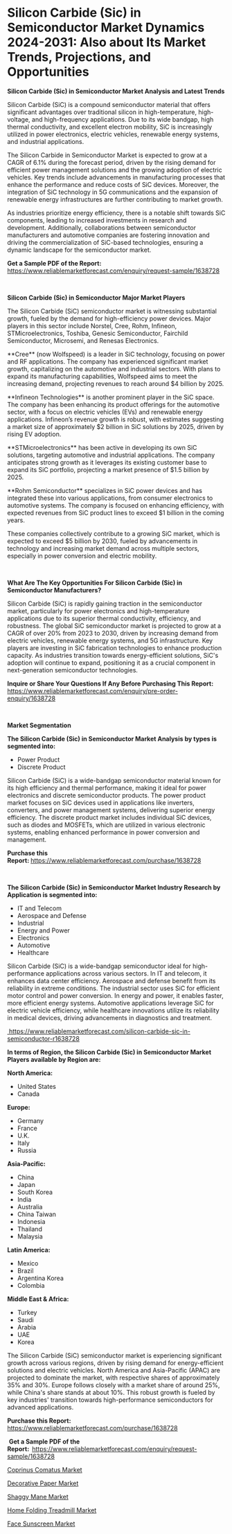 <p><h1>Silicon Carbide (Sic) in Semiconductor Market Dynamics 2024-2031: Also about Its Market Trends, Projections, and Opportunities</h1></p><p><strong>Silicon Carbide (Sic) in Semiconductor Market Analysis and Latest Trends</strong></p>
<p><p>Silicon Carbide (SiC) is a compound semiconductor material that offers significant advantages over traditional silicon in high-temperature, high-voltage, and high-frequency applications. Due to its wide bandgap, high thermal conductivity, and excellent electron mobility, SiC is increasingly utilized in power electronics, electric vehicles, renewable energy systems, and industrial applications. </p><p>The Silicon Carbide in Semiconductor Market is expected to grow at a CAGR of 6.1% during the forecast period, driven by the rising demand for efficient power management solutions and the growing adoption of electric vehicles. Key trends include advancements in manufacturing processes that enhance the performance and reduce costs of SiC devices. Moreover, the integration of SiC technology in 5G communications and the expansion of renewable energy infrastructures are further contributing to market growth. </p><p>As industries prioritize energy efficiency, there is a notable shift towards SiC components, leading to increased investments in research and development. Additionally, collaborations between semiconductor manufacturers and automotive companies are fostering innovation and driving the commercialization of SiC-based technologies, ensuring a dynamic landscape for the semiconductor market.</p></p>
<p><strong>Get a Sample PDF of the Report:&nbsp;</strong> <a href="https://www.reliablemarketforecast.com/enquiry/request-sample/1638728?utm_campaign=1134&utm_medium=2&utm_source=Github&utm_content=ia&utm_term=25092024&utm_id=silicon-carbide-sic-in-semiconductor">https://www.reliablemarketforecast.com/enquiry/request-sample/1638728</a></p>
<p>&nbsp;</p>
<p><strong>Silicon Carbide (Sic) in Semiconductor Major Market Players</strong></p>
<p><p>The Silicon Carbide (SiC) semiconductor market is witnessing substantial growth, fueled by the demand for high-efficiency power devices. Major players in this sector include Norstel, Cree, Rohm, Infineon, STMicroelectronics, Toshiba, Genesic Semiconductor, Fairchild Semiconductor, Microsemi, and Renesas Electronics.</p><p>**Cree** (now Wolfspeed) is a leader in SiC technology, focusing on power and RF applications. The company has experienced significant market growth, capitalizing on the automotive and industrial sectors. With plans to expand its manufacturing capabilities, Wolfspeed aims to meet the increasing demand, projecting revenues to reach around $4 billion by 2025.</p><p>**Infineon Technologies** is another prominent player in the SiC space. The company has been enhancing its product offerings for the automotive sector, with a focus on electric vehicles (EVs) and renewable energy applications. Infineon’s revenue growth is robust, with estimates suggesting a market size of approximately $2 billion in SiC solutions by 2025, driven by rising EV adoption.</p><p>**STMicroelectronics** has been active in developing its own SiC solutions, targeting automotive and industrial applications. The company anticipates strong growth as it leverages its existing customer base to expand its SiC portfolio, projecting a market presence of $1.5 billion by 2025.</p><p>**Rohm Semiconductor** specializes in SiC power devices and has integrated these into various applications, from consumer electronics to automotive systems. The company is focused on enhancing efficiency, with expected revenues from SiC product lines to exceed $1 billion in the coming years.</p><p>These companies collectively contribute to a growing SiC market, which is expected to exceed $5 billion by 2030, fueled by advancements in technology and increasing market demand across multiple sectors, especially in power conversion and electric mobility.</p></p>
<p>&nbsp;</p>
<p><strong>What Are The Key Opportunities For Silicon Carbide (Sic) in Semiconductor Manufacturers?</strong></p>
<p><p>Silicon Carbide (SiC) is rapidly gaining traction in the semiconductor market, particularly for power electronics and high-temperature applications due to its superior thermal conductivity, efficiency, and robustness. The global SiC semiconductor market is projected to grow at a CAGR of over 20% from 2023 to 2030, driven by increasing demand from electric vehicles, renewable energy systems, and 5G infrastructure. Key players are investing in SiC fabrication technologies to enhance production capacity. As industries transition towards energy-efficient solutions, SiC's adoption will continue to expand, positioning it as a crucial component in next-generation semiconductor technologies.</p></p>
<p><strong>Inquire or Share Your Questions If Any Before Purchasing This Report:</strong> <a href="https://www.reliablemarketforecast.com/enquiry/pre-order-enquiry/1638728?utm_campaign=1134&utm_medium=2&utm_source=Github&utm_content=ia&utm_term=25092024&utm_id=silicon-carbide-sic-in-semiconductor">https://www.reliablemarketforecast.com/enquiry/pre-order-enquiry/1638728</a></p>
<p>&nbsp;</p>
<p><strong>Market Segmentation</strong></p>
<p><strong>The Silicon Carbide (Sic) in Semiconductor Market Analysis by types is segmented into:</strong></p>
<p><ul><li>Power Product</li><li>Discrete Product</li></ul></p>
<p><p>Silicon Carbide (SiC) is a wide-bandgap semiconductor material known for its high efficiency and thermal performance, making it ideal for power electronics and discrete semiconductor products. The power product market focuses on SiC devices used in applications like inverters, converters, and power management systems, delivering superior energy efficiency. The discrete product market includes individual SiC devices, such as diodes and MOSFETs, which are utilized in various electronic systems, enabling enhanced performance in power conversion and management.</p></p>
<p><strong>Purchase this Report:&nbsp;</strong><a href="https://www.reliablemarketforecast.com/purchase/1638728?utm_campaign=1134&utm_medium=2&utm_source=Github&utm_content=ia&utm_term=25092024&utm_id=silicon-carbide-sic-in-semiconductor">https://www.reliablemarketforecast.com/purchase/1638728</a></p>
<p>&nbsp;</p>
<p><strong>The Silicon Carbide (Sic) in Semiconductor Market Industry Research by Application is segmented into:</strong></p>
<p><ul><li>IT and Telecom</li><li>Aerospace and Defense</li><li>Industrial</li><li>Energy and Power</li><li>Electronics</li><li>Automotive</li><li>Healthcare</li></ul></p>
<p><p>Silicon Carbide (SiC) is a wide-bandgap semiconductor ideal for high-performance applications across various sectors. In IT and telecom, it enhances data center efficiency. Aerospace and defense benefit from its reliability in extreme conditions. The industrial sector uses SiC for efficient motor control and power conversion. In energy and power, it enables faster, more efficient energy systems. Automotive applications leverage SiC for electric vehicle efficiency, while healthcare innovations utilize its reliability in medical devices, driving advancements in diagnostics and treatment.</p></p>
<p><a href="https://www.reliablemarketforecast.com/silicon-carbide-sic-in-semiconductor-r1638728?utm_campaign=1134&utm_medium=2&utm_source=Github&utm_content=ia&utm_term=25092024&utm_id=silicon-carbide-sic-in-semiconductor">&nbsp;https://www.reliablemarketforecast.com/silicon-carbide-sic-in-semiconductor-r1638728</a></p>
<p><strong>In terms of Region, the Silicon Carbide (Sic) in Semiconductor Market Players available by Region are:</strong></p>
<p>
    <p> <strong> North America: </strong>
        <ul>
            <li>United States</li>
            <li>Canada</li>
        </ul>
        </p> 
    <p> <strong> Europe: </strong>
        <ul>
            <li>Germany</li>
            <li>France</li>
            <li>U.K.</li>
            <li>Italy</li>
            <li>Russia</li>
        </ul>
        </p> 
    <p> <strong> Asia-Pacific: </strong>
        <ul>
            <li>China</li>
            <li>Japan</li>
            <li>South Korea</li>
            <li>India</li>
            <li>Australia</li>
            <li>China Taiwan</li>
            <li>Indonesia</li>
            <li>Thailand</li>
            <li>Malaysia</li>
        </ul>
        </p> 
    <p> <strong> Latin America: </strong>
        <ul>
            <li>Mexico</li>
            <li>Brazil</li>
            <li>Argentina Korea</li>
            <li>Colombia</li>
        </ul>
        </p> 
    <p> <strong> Middle East & Africa: </strong>
        <ul>
            <li>Turkey</li>
            <li>Saudi</li>
            <li>Arabia</li>
            <li>UAE</li>
            <li>Korea</li>
        </ul>
    </p>
    </p>
<p><p>The Silicon Carbide (SiC) semiconductor market is experiencing significant growth across various regions, driven by rising demand for energy-efficient solutions and electric vehicles. North America and Asia-Pacific (APAC) are projected to dominate the market, with respective shares of approximately 35% and 30%. Europe follows closely with a market share of around 25%, while China's share stands at about 10%. This robust growth is fueled by key industries' transition towards high-performance semiconductors for advanced applications.</p></p>
<p><strong>Purchase this Report: </strong><a href="https://www.reliablemarketforecast.com/purchase/1638728?utm_campaign=1134&utm_medium=2&utm_source=Github&utm_content=ia&utm_term=25092024&utm_id=silicon-carbide-sic-in-semiconductor">https://www.reliablemarketforecast.com/purchase/1638728</a></p>
<p>&nbsp;<strong>Get a Sample PDF of the Report:&nbsp;&nbsp;</strong><a href="https://www.reliablemarketforecast.com/enquiry/request-sample/1638728?utm_campaign=1134&utm_medium=2&utm_source=Github&utm_content=ia&utm_term=25092024&utm_id=silicon-carbide-sic-in-semiconductor">https://www.reliablemarketforecast.com/enquiry/request-sample/1638728</a></p>
<p><strong></strong></p>
<p><p><a href="https://medium.com/@sandrajohnson8282/coprinus-comatus-market-a-global-and-regional-analysis-focus-on-region-country-level-analysis-79783fb87705?postPublishedType=repub&utm_campaign=1134&utm_medium=2&utm_source=Github&utm_content=ia&utm_term=25092024&utm_id=silicon-carbide-sic-in-semiconductor">Coprinus Comatus Market</a></p><p><a href="https://www.linkedin.com/pulse/driving-factors-behind-decorative-paper-market-trends-applications-xkcmf?trackingId=MWBwWuBrSOKktGefVyallQ%3D%3D&utm_campaign=1134&utm_medium=2&utm_source=Github&utm_content=ia&utm_term=25092024&utm_id=silicon-carbide-sic-in-semiconductor">Decorative Paper Market</a></p><p><a href="https://medium.com/@sandrajohnson8282/what-are-the-current-and-future-prospects-for-the-shaggy-mane-market-994710a2e56b?utm_campaign=1134&utm_medium=2&utm_source=Github&utm_content=ia&utm_term=25092024&utm_id=silicon-carbide-sic-in-semiconductor">Shaggy Mane Market</a></p><p><a href="https://issuu.com/reportprime-2/docs/home-folding-treadmill-market-size-_6f4f3336be757c?utm_campaign=1134&utm_medium=2&utm_source=Github&utm_content=ia&utm_term=25092024&utm_id=silicon-carbide-sic-in-semiconductor">Home Folding Treadmill Market</a></p><p><a href="https://issuu.com/reportprime-2/docs/face-sunscreen-market-size-2030.ppt_5640ac121d06a3?utm_campaign=1134&utm_medium=2&utm_source=Github&utm_content=ia&utm_term=25092024&utm_id=silicon-carbide-sic-in-semiconductor">Face Sunscreen Market</a></p></p>